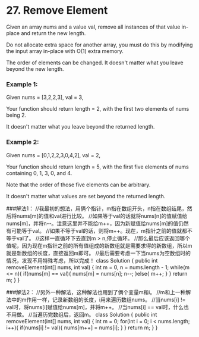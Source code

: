 # 27. Remove Element

Given an array nums and a value val, remove all instances of that value in-place and return the new length.

Do not allocate extra space for another array, you must do this by modifying the input array in-place with O(1) extra memory.

The order of elements can be changed. It doesn't matter what you leave beyond the new length.

### Example 1:

Given nums = [3,2,2,3], val = 3,

Your function should return length = 2, with the first two elements of nums being 2.

It doesn't matter what you leave beyond the returned length.

### Example 2:

Given nums = [0,1,2,2,3,0,4,2], val = 2,

Your function should return length = 5, with the first five elements of nums containing 0, 1, 3, 0, and 4.

Note that the order of those five elements can be arbitrary.

It doesn't matter what values are set beyond the returned length.

###解法1：
//我最初的想法，用俩个指针，m指在数组开头，n指在数组结尾，然后将nums[m]的值和val进行比较。
//如果等于val的话就将nums[n]的值赋值给nums[m]，并将n--。注意这里并不能给m++，因为新赋值给nums[m]的值仍然有可能等于val。
//如果不等于val的话，则将m++。现在，m指针之前的值就都不等于val了。
//这样一直循环下去直到m > n,停止循环。
//那么最后应该返回哪个值呢，因为现在m指针之前的所有值组成的新数组就是需要求得的新数组，所以m就是新数组的长度，直接返回m即可。
//最后需要考虑一下当nums为空数组时的情况，发现不用特殊考虑，所以完成！
class Solution {
    public int removeElement(int[] nums, int val) {
        int m = 0, n = nums.length - 1;
        while(m <= n){
            if(nums[m] == val){
                nums[m] = nums[n];
                n--;
            }else{
                m++;
            }
        }
        return m;
    }
}

###解法2：
//另外一种解法，这种解法也用到了俩个变量m和i。
//m和上一种解法中的m作用一样，记录新数组的长度，i用来遍历数组nums。
//当nums[i] != val时，将nums[i]赋值给nums[m]，并将m++。
//当nums[i] == val时，什么也不用做。
//当遍历完数组后，返回m。
class Solution {
    public int removeElement(int[] nums, int val) {
        int m = 0;
        for(int i = 0; i < nums.length; i++){
            if(nums[i] != val){
                nums[m++] = nums[i];
            }
        }
        return m;
    }
}

